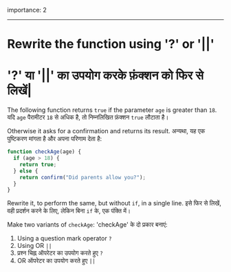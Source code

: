 importance: 2

---

# Rewrite the function using '?' or '||'

# '?' या '||' का उपयोग करके फ़ंक्शन को फिर से लिखें|

The following function returns `true` if the parameter `age` is greater than `18`.
यदि `age` पैरामीटर `18` से अधिक है, तो निम्नलिखित फ़ंक्शन `true` लौटाता है।

Otherwise it asks for a confirmation and returns its result.
अन्यथा, यह एक पुष्टिकरण मांगता है और अपना परिणाम देता है:

```js
function checkAge(age) {
  if (age > 18) {
    return true;
  } else {
    return confirm("Did parents allow you?");
  }
}
```

Rewrite it, to perform the same, but without `if`, in a single line.
इसे फिर से लिखें, वही प्रदर्शन करने के लिए, लेकिन बिना `if` के, एक पंक्ति में।

Make two variants of `checkAge`:
'checkAge' के दो प्रकार बनाएं:

1. Using a question mark operator `?`
2. Using OR `||`
3. प्रश्न चिह्न ऑपरेटर का उपयोग करते हुए `?`
4. OR ऑपरेटर का उपयोग करते हुए `||`
